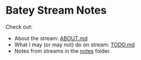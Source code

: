 # Batey Stream Notes

Check out:

* About the stream: [ABOUT.md](./ABOUT.md)
* What I may (or may not) do on stream: [TODO.md](./TODO.md)
* Notes from streams in the [notes](./notes) folder.
